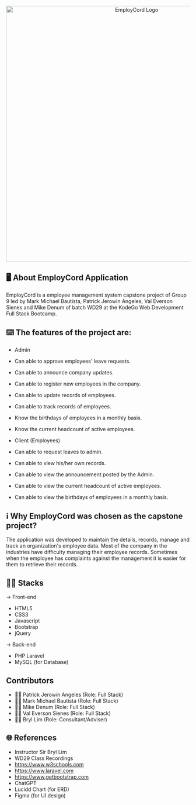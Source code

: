 <p align="center"><a href="https://employcord.kodego.online" target="_blank"><img src="https://i.ibb.co/RDTD95Z/logo.png" width="700" alt="EmployCord Logo"></a></p>

<p align="center">

</p>

## 🖥️ About EmployCord Application

EmployCord is a employee management system capstone project of Group 9 led by Mark Michael Bautista, Patrick Jerowin Angeles, Val Everson Sienes and Mike Denum of batch WD29 at the KodeGo Web Development Full Stack Bootcamp.

## ⌨️ The features of the project are:

- Admin
- Can able to approve employees' leave requests. 
- Can able to announce company updates.
- Can able to register new employees in the company.
- Can able to update records of employees.
- Can able to track records of employees. 
- Know the birthdays of employees in a monthly basis.
- Know the current headcount of active employees.

- Client (Employees)
- Can able to request leaves to admin.
- Can able to view his/her own records.
- Can able to view the announcement posted by the Admin.
- Can able to view the current headcount of active employees.
- Can able to view the birthdays of employees in a monthly basis.

## ℹ️ Why EmployCord was chosen as the capstone project?

The application was developed to maintain the details, records, manage and track an organization's employee data. Most of the company in the industries have difficulty managing their employee records. Sometimes when the employee has complaints against the management it is easier for them to retrieve their records.

## 👨‍💻 Stacks

-> Front-end
- HTML5
- CSS3
- Javascript
- Bootstrap
- jQuery

-> Back-end
- PHP Laravel
- MySQL (for Database)

## Contributors
- 👨‍💼 Patrick Jerowin Angeles (Role: Full Stack)
- 👨‍💼 Mark Michael Bautista (Role: Full Stack)
- 👨‍💼 Mike Denum (Role: Full Stack)
- 👨‍💼 Val Everson Sienes (Role: Full Stack)
- 🧑‍🏫 Bryl Lim (Role: Consultant/Adviser)

## 🌐 References
- Instructor Sir Bryl Lim
- WD29 Class Recordings
- https://www.w3schools.com
- https://www.laravel.com
- https://www.getbootstrap.com
- ChatGPT
- Lucidd Chart (for ERD)
- Figma (for UI design)

